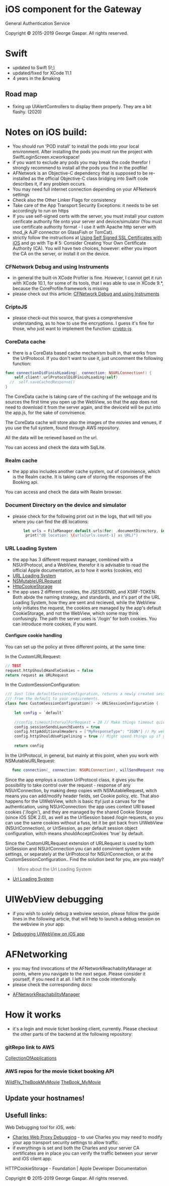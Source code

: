 # iOS component for the Gateway
General Authentication Service

Copyright © 2015-2019 George Gaspar. All rights reserved.

# Swift
- updated to Swift 5!;)
- updated/fixed for XCode 11.1
- 4 years in the &making

## Road map
- fixing up UIAlertControllers to display them properly. They are a bit flashy. (2020)

# Notes on iOS build:
- You should run 'POD install' to install the pods into your local environment. After installing the pods you must run the project with SwiftLoginScreen.xcworkspace!
- if you want to exclude any pods you may break the code therefor I strongly recommend to install all the pods you find in the podfile!
- AFNetwork is an Objective-C dependency that is supposed to be re-installed as the official Objective-C class bridging into Swift code describes it, if any problem occurs. 
- You may need full internet connection depending on your AFNetwork settings
- Check also the Other Linker Flags for consistency
- Take care of the App Transport Security Exceptions: it needs to be set accordingly to run on https
- If you use self-signed certs with the server, you must install your custom cerificate authority file onto your server and device/simulator  (You must use certificate authority format - I use it with Apache http server with mod_jk AJP connector on GlassFish or TomCat).
- strictly follow the instructions at [Using Self Signed SSL Certificates with iOS](https://blog.httpwatch.com/2013/12/12/five-tips-for-using-self-signed-ssl-certificates-with-ios/) and go with Tip # 5: Consider Creating Your Own Certificate Authority (CA). You will have two choices, however: either you import the CA on the server, or install it on the device.

### CFNetwork Debug and using Instruments
- in general the built-in XCode Profiler is fine. However, I cannot get it run with XCode 10.1, for some of its tools, that I was able to use in XCode 9.*, because the CoreProfile.framework is missing
- please check out this article: [CFNetwork Debug and using Instruments](https://www.agnosticdev.com/blog-entry/networking-swift/advanced-network-debugging-xcode)


### CriptoJS
- please check-out this source, that gives a comprehensive understanding, as to how to use the encryptions. I guess it's fine for those, who just want to implement the function: [crypto-js](https://code.google.com/archive/p/crypto-js/) 

### CoreData cache
- there is a CoreData based cache mechanism built in, that works from the UrlProtocol. If you don't want to use it, just uncomment the following function:

```swift
func connectionDidFinishLoading(_ connection: NSURLConnection!) {
    self.client!.urlProtocolDidFinishLoading(self)
  //  self.saveCachedResponse()
}
```

The CoreData cache is taking care of the caching of the webpage and its sources the first time you open up the WebView, so that the app does not need to download it from the server again, and the deviceId will be put into the app.js, for the sake of convinience. 

The CoreData cache will store also the images of the movies and venues, if you use the full system, found through AWS repository.

All the data will be rerieved based on the url.

You can access and check the data with SqlLite. 

### Realm cache
- the app also includes another cache system, out of convinience, which is the Realm cache. It is taking care of storing the responses of the Booking api.

You can access and check the data with Realm browser.

### Document Directory on the device and simulator
- please check for the following print out in the logs, that will tell you where you can find the dB locations:

```swift
        let urls = FileManager.default.urls(for: .documentDirectory, in: .userDomainMask)
         print("dB location: \(urls[urls.count-1] as URL)")
```

### URL Loading System
- the app has 3 different request manager, combined with a NSUrlProtocol, and a WebView, therefor it is advisable to read the official Apple documentation, as to how it works (cookies, etc) 
- [URL Loading System](https://developer.apple.com/documentation/foundation/url_loading_system) 
- [NSMutableURLRequest](https://developer.apple.com/documentation/foundation/nsmutableurlrequest)
- [HttpCookieStorage](https://developer.apple.com/documentation/foundation/httpcookiestorage)
- the app uses 2 different cookies, the JSESSIONID, and XSRF-TOKEN. Both abide the naming strategy, and standards, and it's part of the URL Loading System, how they are sent and recieved, while the WebView only initiates the request, the cookies are managed by the app's default CookieStorage, and not the WebView, which some may think confusingly. The path the server uses is '/login' for both cookies. You can introduce more cookies, if you want.

#### Configure cookie handling
You can set up the policy at three different points, at the same time:

In the CustomURLRequest:
```swift
// TEST
request.httpShouldHandleCookies = false
return request as URLRequest
```

In the CustomSessionConfiguration:
```swift
/// Just like defaultSessionConfiguration, returns a newly created session configuration object, customised
/// from the default to your requirements.
class func CustomSessionConfiguration() -> URLSessionConfiguration {
    
    let config = `default`
    
    //config.timeoutIntervalForRequest = 20 // Make things timeout quickly.
    config.sessionSendsLaunchEvents = true
    config.httpAdditionalHeaders = ["MyResponseType": "JSON"] // My web service needs to be explicitly asked for JSON.
    config.httpShouldUsePipelining = true // Might speed things up if your server supports it.
    
    return config
```

In the UrlProtocol, in general, but mainly at this point, when you work with NSMutableURLRequest:
```swift
   func connection(_ connection: NSURLConnection!, willSendRequest request: URLRequest, redirectResponse response: URLResponse?) -> URLRequest? {
```

Since the app employs a custom UrlProtocol class, it gives you the possibility to take control over the request - response of any NSUrlConnection, by making deep copies with NSMutableRequest, witch means you can add/modify header fields, set Cookie policy, etc. That also happens for the UIWebView, witch is basic ttyl just a canvas for the authentication, using NSUrlConnection: the app uses context URI based cookies ('/login'), and they are managed by the shared Cookie Storage (since iOS SDK 2.0), as well as the UrlSession based /login requests, so you can use the same cookies without a fuss, let it be got back from UIWebView (NSUrlConnection), or UrlSession, as per default session object configuration, witch means shouldAcceptCookies 'true' by default. 

Since the CustomURLRequest extension of URLRequest is used by both UrlSession and NSUrlConnection you can add convinient system wide settings, or separately at the UrlProtocol for NSUrlConnection, or at the CustomSessionConfiguration.. Find the solution best for you, are you ready? 

>More about the Url Loading System
* [Url Loading System](https://developer.apple.com/documentation/foundation/url_loading_system)

# UIWebView debugging
- if you wish to solely debug a webview session, please follow the guide lines in the following article, that will help to launch a debug session on the webview in your app:
* [Debugging UIWebView on iOS app](https://medium.com/@mattcroak718/debugging-your-iphone-mobile-web-app-using-safari-development-tools-71240657c487)

# AFNetworking
- you may find invocations of the AFNetworkReachabilityManager at points, where you navigate to the next segue. Please consider it yourself, if you need it at all. I left it in the code intentionally.
- please check the corresponding docs:
* [AFNetworkReachabilityManager](http://cocoadocs.org/docsets/AFNetworking/3.1.0/Classes/AFNetworkReachabilityManager.html)

# How it works
- it's a login and movie ticket booking client, currently. Please checkout the other parts of the backend at the following repository:

### gitRepo link to AWS
[CollectionOfApplications](https://github.com/igeorge0902/CollectionOfApplications)

### AWS repos for the movie ticket booking API
[WildFly_TheBookMyMovie](https://us-west-2.console.aws.amazon.com/codesuite/codecommit/repositories?region=us-west-2#)
[TheBook_MyMovie](https://us-west-2.console.aws.amazon.com/codesuite/codecommit/repositories?region=us-west-2#)

Update your hostnames!
----


Usefull links:
----
Web Debugging tool for iOS, web:
- [Charles Web Proxy Debugging](https://www.charlesproxy.com/documentation/welcome/) - to use Charles you may need to modify your app transport security settings to allow traffic.
- if everythings is set and both the Charles and your server CA certificates are in place you can verify the traffic between your server and iOS client app.

HTTPCookieStorage - Foundation | Apple Developer Documentation

Copyright © 2015-2019 George Gaspar. All rights reserved.

